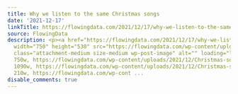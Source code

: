 ```yaml
---
title: Why we listen to the same Christmas songs
date: '2021-12-17'
linkTitle: https://flowingdata.com/2021/12/17/why-we-listen-to-the-same-christmas-songs/
source: FlowingData
description: <p><a href="https://flowingdata.com/2021/12/17/why-we-listen-to-the-same-christmas-songs/"><img
  width="750" height="530" src="https://flowingdata.com/wp-content/uploads/2021/12/Christmas-song-themes-750x530.png"
  class="attachment-medium size-medium wp-post-image" alt="" loading="lazy" srcset="https://flowingdata.com/wp-content/uploads/2021/12/Christmas-song-themes-750x530.png
  750w, https://flowingdata.com/wp-content/uploads/2021/12/Christmas-song-themes-1090x771.png
  1090w, https://flowingdata.com/wp-content/uploads/2021/12/Christmas-song-themes-210x148.png
  210w, https://flowingdata.com/wp-cont ...
disable_comments: true
---
```

<p><a href="https://flowingdata.com/2021/12/17/why-we-listen-to-the-same-christmas-songs/"><img width="750" height="530" src="https://flowingdata.com/wp-content/uploads/2021/12/Christmas-song-themes-750x530.png" class="attachment-medium size-medium wp-post-image" alt="" loading="lazy" srcset="https://flowingdata.com/wp-content/uploads/2021/12/Christmas-song-themes-750x530.png 750w, https://flowingdata.com/wp-content/uploads/2021/12/Christmas-song-themes-1090x771.png 1090w, https://flowingdata.com/wp-content/uploads/2021/12/Christmas-song-themes-210x148.png 210w, https://flowingdata.com/wp-cont ...